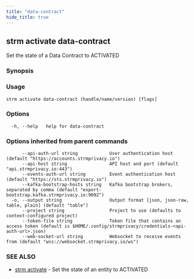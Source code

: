 ```yaml
---
title: "data-contract"
hide_title: true
---
```

## strm activate data-contract

Set the state of a Data Contract to ACTIVATED

### Synopsis

### Usage

```
strm activate data-contract (handle/name/version) [flags]
```

### Options

```
  -h, --help   help for data-contract
```

### Options inherited from parent commands

```
      --api-auth-url string            User authentication host (default "https://accounts.strmprivacy.io")
      --api-host string                API host and port (default "api.strmprivacy.io:443")
      --events-auth-url string         Event authentication host (default "https://sts.strmprivacy.io")
      --kafka-bootstrap-hosts string   Kafka bootstrap brokers, separated by comma (default "export-bootstrap.kafka.strmprivacy.io:9092")
  -o, --output string                  Output format [json, json-raw, table, plain] (default "table")
      --project string                 Project to use (defaults to context-configured project)
      --token-file string              Token file that contains an access token (default is $HOME/.config/strmprivacy/credentials-<api-auth-url>.json)
      --web-socket-url string          Websocket to receive events from (default "wss://websocket.strmprivacy.io/ws")
```

### SEE ALSO

* [strm activate](docs/04-reference/01-cli-reference/strm/activate/index.md)	 - Set the state of an entity to ACTIVATED

